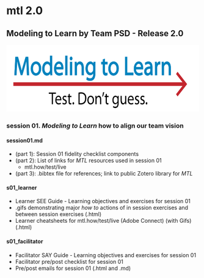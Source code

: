 # mtl 2.0

## Modeling to Learn by Team PSD - Release 2.0

[<img src = "https://github.com/lzim/teampsd/blob/master/resources/logos/mtl_testdontguess_sm.png"
     height = "175" width = "650">](https://github.com/lzim/mtl/tree/master/blue/session01)

### session 01. *Modeling to Learn* how to align our team vision

#### session01.md

- (part 1): Session 01 fidelity checklist components
- (part 2): List of links for *MTL* resources used in session 01
  - mtl.how/test/live
- (part 3): .bibtex file for references; link to public Zotero library for *MTL*

#### s01_learner

- Learner SEE Guide - Learning objectives and exercises for session 01
- .gifs demonstrating major *how to* actions of in session exercises and between session exercises (.html)
- Learner cheatsheets for mtl.how/test/live (Adobe Connect) (with Gifs) (.html)

#### s01_facilitator

- Facilitator SAY Guide - Learning objectives and exercises for session 01
- Facilitator pre/post checklist for session 01
- Pre/post emails for session 01 (.html and .md)
